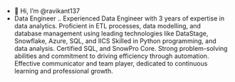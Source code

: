 - 👋 Hi, I’m @ravikant137
- Data Engineer ..
Experienced Data Engineer with 3 years of expertise in data analytics. Proficient in ETL processes, data modelling, and database management using leading technologies like DataStage, Snowflake, Azure, SQL, and IICS Skilled in Python programming, and data analysis. 
Certified SQL, and SnowPro Core. Strong problem-solving abilities and commitment to driving efficiency through automation. Effective communicator and team player, dedicated to continuous learning and professional growth.
<!---
ravikant137/ravikant137 is a ✨ special ✨ repository because its `README.md` (this file) appears on your GitHub profile.
You can click the Preview link to take a look at your changes.
--->
